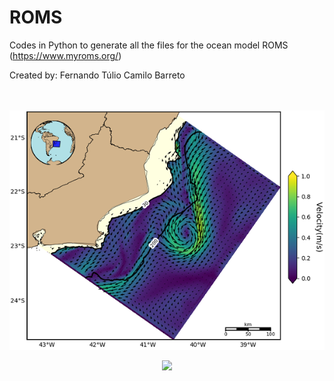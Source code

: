 # ROMS

Codes in Python to generate all the files for the ocean model ROMS (https://www.myroms.org/)

Created by: Fernando Túlio Camilo Barreto
<br />
<br />
<br />
<p align="center">
  <img src="https://github.com/fernandotcbarreto/stuff/blob/main/vst.png">
</p>
<p align="center">
  <img src="https://github.com/fernandotcbarreto/stuff/blob/main/myimage2.gif">
</p>
